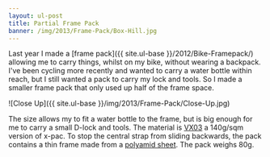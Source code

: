 ```yaml
---
layout: ul-post
title: Partial Frame Pack
banner: /img/2013/Frame-Pack/Box-Hill.jpg
---
```


Last year I made a [frame pack]({{ site.ul-base }}/2012/Bike-Framepack/) allowing me to carry things, whilst on my bike, without wearing a backpack.
I've been cycling more recently and wanted to carry a water bottle within reach, but I still wanted a pack to carry my lock and tools. So I made a smaller frame pack that only used up half of the frame space.

![Close Up]({{ site.ul-base }}/img/2013/Frame-Pack/Close-Up.jpg)

<!--more-->

The size allows my to fit a water bottle to the frame, but is big enough for me to carry a small D-lock and tools. The material is [VX03](http://www.extremtextil.de/catalog/X-Pac-VX03-backpack-laminate-140g-sqm::1857.html) a 140g/sqm version of x-pac. To stop the central strap from sliding backwards, the pack contains a thin frame made from a [polyamid sheet](http://www.extremtextil.de/catalog/Polyamid-0-5mm-sheets::802.html). The pack weighs 80g.

